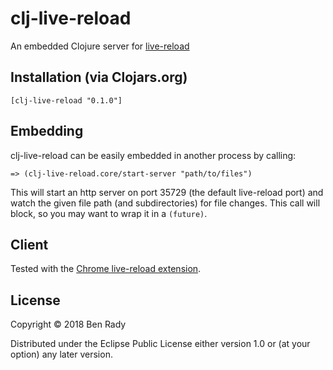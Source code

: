 # clj-live-reload

An embedded Clojure server for [live-reload](http://livereload.com/)

## Installation (via Clojars.org)

```[clj-live-reload "0.1.0"]```

## Embedding

clj-live-reload can be easily embedded in another process by calling:

```
=> (clj-live-reload.core/start-server "path/to/files")
```

This will start an http server on port 35729 (the default live-reload port) and watch the given file path (and subdirectories) for file changes. This call will block, so you may want to wrap it in a `(future)`.

## Client

Tested with the [Chrome live-reload extension](https://chrome.google.com/webstore/detail/livereload/jnihajbhpnppcggbcgedagnkighmdlei). 

## License

Copyright © 2018 Ben Rady

Distributed under the Eclipse Public License either version 1.0 or (at
your option) any later version.
